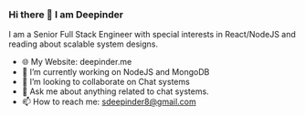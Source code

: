 ### Hi there 👋 I am Deepinder

I am a Senior Full Stack Engineer with special interests in React/NodeJS and reading about scalable system designs.

- 🌐 My Website: deepinder.me
- 🔭 I’m currently working on NodeJS and MongoDB
- 👯 I’m looking to collaborate on Chat systems
- 💬 Ask me about anything related to chat systems.
- 📫 How to reach me: sdeepinder8@gmail.com
